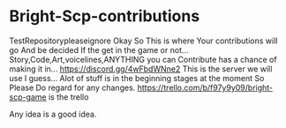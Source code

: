 # Bright-Scp-contributions
TestRepositorypleaseignore
Okay So This is where Your contributions will go And be decided If the get in the game or not...
Story,Code,Art,voicelines,ANYTHING you can Contribute has a chance of making it in...
https://discord.gg/4wFbdWNne2 This is the server we will use I guess... Alot of stuff is in the beginning stages at the moment So Please Do regard for any changes.
https://trello.com/b/f97y9y09/bright-scp-game is the trello 

Any idea is a good idea.
